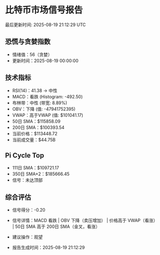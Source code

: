 # 比特币市场信号报告

最后更新时间: 2025-08-19 21:12:29 UTC

## 恐慌与贪婪指数
- 情绪值：56（贪婪）
- 更新时间：2025-08-19 00:00:00

## 技术指标
- RSI(14)：41.38 → 中性
- MACD：看跌 (Histogram: -492.50)
- 布林带：中性 (带宽: 8.89%)
- OBV：下降 (值: -47941752395)
- VWAP：高于VWAP (值: $101041.17)
- 50日 SMA：$115858.09
- 200日 SMA：$100393.54
- 当前价格：$113448.72
- 当前成交量：$44.75B

## Pi Cycle Top
- 111日 SMA：$109721.17
- 350日 SMA×2：$185666.45
- 信号：未达顶部

## 综合评估
- 信号得分：-0.20
- 信号详情：MACD 看跌 | OBV 下降（卖压增加） | 价格高于 VWAP（看涨） | 50日 SMA 高于 200日 SMA（金叉，看涨）
- 建议操作：观望

- 报告生成时间：2025-08-19 21:12:29
